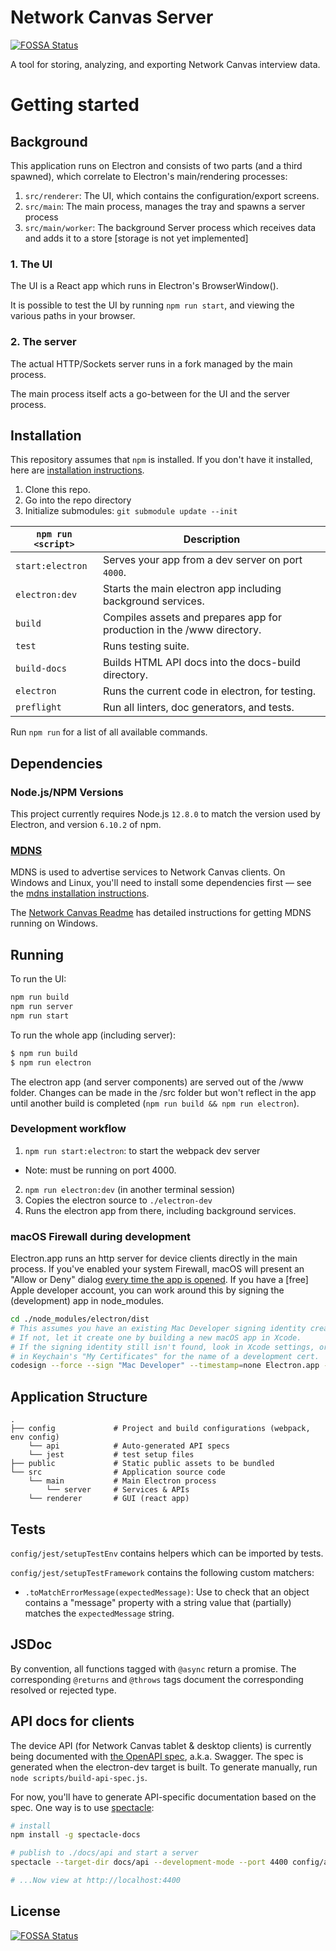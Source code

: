 # Network Canvas Server
[![FOSSA Status](https://app.fossa.io/api/projects/git%2Bgithub.com%2Fcodaco%2FServer.svg?type=shield)](https://app.fossa.io/projects/git%2Bgithub.com%2Fcodaco%2FServer?ref=badge_shield)


A tool for storing, analyzing, and exporting Network Canvas interview data.

# Getting started

## Background

This application runs on Electron and consists of two parts (and a third spawned), which correlate to Electron's main/rendering processes:

1. `src/renderer`: The UI, which contains the configuration/export screens.
1. `src/main`: The main process, manages the tray and spawns a server process
1. `src/main/worker`: The background Server process which receives data and adds it to a store [storage is not yet implemented]

### 1. The UI

The UI is a React app which runs in Electron's BrowserWindow().

It is possible to test the UI by running `npm run start`, and viewing the various paths in your browser.

### 2. The server

The actual HTTP/Sockets server runs in a fork managed by the main process.

The main process itself acts a go-between for the UI and the server process.

## Installation

This repository assumes that `npm` is installed. If you don't have it installed, here are [installation instructions](https://docs.npmjs.com/getting-started/installing-node).

1. Clone this repo.
2. Go into the repo directory
3. Initialize submodules: `git submodule update --init`

|`npm run <script>`|Description|
|------------------|-----------|
|`start:electron`| Serves your app from a dev server on port `4000`.|
|`electron:dev`| Starts the main electron app including background services.|
|`build`|Compiles assets and prepares app for production in the /www directory.|
|`test`|Runs testing suite.|
|`build-docs`|Builds HTML API docs into the docs-build directory.|
|`electron`|Runs the current code in electron, for testing.|
|`preflight`|Run all linters, doc generators, and tests.|

Run `npm run` for a list of all available commands.

## Dependencies

### Node.js/NPM Versions

This project currently requires Node.js `12.8.0` to match the version used by Electron, and version `6.10.2` of npm.

### [MDNS](https://www.npmjs.com/package/mdns)

MDNS is used to advertise services to Network Canvas clients. On Windows and Linux, you'll need to install some dependencies first — see the [mdns installation instructions](https://www.npmjs.com/package/mdns#installation).

The [Network Canvas Readme](https://github.com/codaco/Network-Canvas#windows-environment) has detailed instructions for getting MDNS running on Windows.

## Running

To run the UI:

```sh
npm run build
npm run server
npm run start
```

To run the whole app (including server):

```sh
$ npm run build
$ npm run electron
```

The electron app (and server components) are served out of the /www folder. Changes can be made in the /src folder but won't reflect in the app until another build is completed (`npm run build && npm run electron`).

### Development workflow

1. `npm run start:electron`: to start the webpack dev server
  - Note: must be running on port 4000.
2. `npm run electron:dev` (in another terminal session)
  1. Copies the electron source to `./electron-dev`
  2. Runs the electron app from there, including background services.

### macOS Firewall during development

Electron.app runs an http server for device clients directly in the main process. If you've enabled your system Firewall, macOS will present an "Allow or Deny" dialog [every time the app is opened](https://support.apple.com/en-us/HT201642). If you have a [free] Apple developer account, you can work around this by signing the (development) app in node_modules.

```sh
cd ./node_modules/electron/dist
# This assumes you have an existing Mac Developer signing identity created by Xcode.
# If not, let it create one by building a new macOS app in Xcode.
# If the signing identity still isn't found, look in Xcode settings, or
# in Keychain's "My Certificates" for the name of a development cert.
codesign --force --sign "Mac Developer" --timestamp=none Electron.app --deep
```


## Application Structure

```
.
├── config             # Project and build configurations (webpack, env config)
    └── api            # Auto-generated API specs
    └── jest           # test setup files
├── public             # Static public assets to be bundled
└── src                # Application source code
    └── main           # Main Electron process
        └── server     # Services & APIs
    └── renderer       # GUI (react app)
```

## Tests

`config/jest/setupTestEnv` contains helpers which can be imported by tests.

`config/jest/setupTestFramework` contains the following custom matchers:

- `.toMatchErrorMessage(expectedMessage)`: Use to check that an object contains a "message" property with a string value that (partially) matches the `expectedMessage` string.

## JSDoc

By convention, all functions tagged with `@async` return a promise. The corresponding `@returns` and `@throws` tags document the corresponding resolved or rejected type.

## API docs for clients

The device API (for Network Canvas tablet & desktop clients) is currently being documented with [the OpenAPI spec](https://github.com/OAI/OpenAPI-Specification), a.k.a. Swagger. The spec is generated when the electron-dev target is built. To generate manually, run `node scripts/build-api-spec.js`.

For now, you'll have to generate API-specific documentation based on the spec. One way is to use [spectacle](https://github.com/sourcey/spectacle):

```sh
# install
npm install -g spectacle-docs

# publish to ./docs/api and start a server
spectacle --target-dir docs/api --development-mode --port 4400 config/api/api-spec-[version].json

# ...Now view at http://localhost:4400
```

## License
[![FOSSA Status](https://app.fossa.io/api/projects/git%2Bgithub.com%2Fcodaco%2FServer.svg?type=large)](https://app.fossa.io/projects/git%2Bgithub.com%2Fcodaco%2FServer?ref=badge_large)
